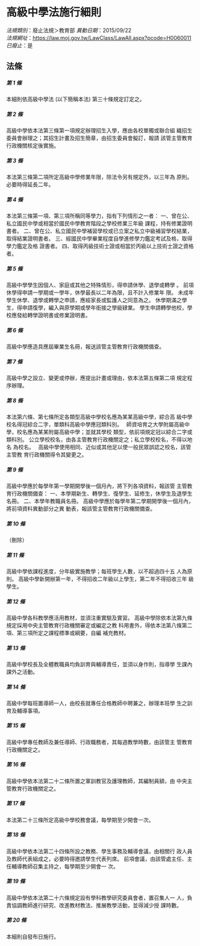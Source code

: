 # 高級中學法施行細則

*法規類別*：廢止法規＞教育部
*異動日期*：2015/09/22  
*法規網址*：https://law.moj.gov.tw/LawClass/LawAll.aspx?pcode=H0060011
*已廢止*：是


## 法條
##### 第 1 條
本細則依高級中學法 (以下簡稱本法) 第三十條規定訂定之。

##### 第 2 條
高級中學依本法第三條第一項規定辦理招生入學，應由各校單獨或聯合組
織招生委員會辦理之；其招生計畫及招生簡章，由招生委員會擬訂，報請
該管主管教育行政機關核定後實施。

##### 第 3 條
本法第三條第二項所定高級中學修業年限，除法令另有規定外，以三年為
原則。必要時得延長二年。

##### 第 4 條
本法第三條第一項、第三項所稱同等學力，指有下列情形之一者：
一、曾在公、私立國民中學或相當於國民中學教育階段之學校修業三年級
    課程，持有修業證明書者。
二、曾在公、私立國民中學補習學校或已立案之私立中級補習學校結業，
    取得結業證明書者。
三、經國民中學畢業程度自學進修學力鑑定考試及格，取得學力鑑定及格
    證書者。
四、取得丙級技術士證或相當於丙級以上技術士證之資格者。


##### 第 5 條
高級中學學生因個人、家庭或其他之特殊情形，得申請休學、退學或轉學
。
前項休學得申請一學期或一學年，休學最長以二年為限，且不計入修業年
限。
未成年學生休學、退學或轉學之申請，應經家長或監護人之同意為之。
休學期滿之學生，得申請復學，編入與原學期或學年銜接之學級肄業。
學生申請轉學他校，學校應發給轉學證明書或修業證明書。

##### 第 6 條
高級中學應造具應屆畢業生名冊，報送該管主管教育行政機關備查。

##### 第 7 條
高級中學之設立、變更或停辦，應提出計畫或理由，依本法第五條第二項
規定程序辦理。

##### 第 8 條
本法第六條、第七條所定各類型高級中學校名應為某某高級中學，綜合高
級中學校名得冠綜合二字，單類科高級中學應冠類科別。　
師資培育之大學附屬高級中學，校名應為某某附屬高級中學；並就其學校
類型，依前項規定冠以綜合二字或類科別。
公立學校校名，由各主管教育行政機關定之；私立學校校名，不得以地名
為校名。　
高級中學使用相同、近似或其他足以使一般民眾誤認之校名，該管主管教
育行政機關得令其變更之。　

##### 第 9 條
高級中學應於每學年第一學期開學後一個月內，將下列各項資料，報該管
主管教育行政機關備查：
一、本學期新生、轉學生、復學生、延修生，休學生及退學生名冊。
二、本學年教職員名冊。
高級中學應於每學年第二學期開學後一個月內，將前項資料異動部分之異
動表，報該管主管教育行政機關備查。


##### 第 10 條
（刪除）

##### 第 11 條
高級中學依課程進度，分年級實施教學；每班學生人數，以不超過四十五
人為原則。
高級中學新開辦第一年，不得招收二年級以上學生，第二年不得招收三年
級學生。

##### 第 12 條
高級中學各科教學應活用教材，並須注重實驗及實習。
高級中學除依本法第九條規定採用中央主管教育行政機關審定或編定之教
科用書外，得依本法第八條第二項、第三項所定之課程標準或綱要，自編
補充教材。

##### 第 13 條
高級中學校長及全體教職員均負訓育與輔導責任，並須以身作則，指導學
生課內課外之活動。

##### 第 14 條
高級中學每班置導師一人，由校長就專任合格教師中聘兼之，辦理本班學
生之訓育及輔導事項。

##### 第 15 條
高級中學專任教師及兼任導師、行政職務者，其每週教學時數，由該管主
管教育行政機關定之。

##### 第 16 條
高級中學依本法第二十二條所置之軍訓教官及護理教師，其編制員額，由
中央主管教育行政機關定之。

##### 第 17 條
本法第二十三條所定高級中學校務會議，每學期至少開會一次。

##### 第 18 條
高級中學依本法第二十四條所設之教務、學生事務及輔導會議，由相關行
政人員及教師代表組成之，必要時得邀請學生代表列席。
前項會議，由該管處主任、主任輔導教師召集主持之，每學期至少開會一
次。

##### 第 19 條
高級中學依本法第二十六條規定設有學科教學研究委員會者，置召集人一
人，負責協調教師進行研究、改進教材教法、推展教學活動，並得減少授
課時數。

##### 第 20 條
本細則自發布日施行。


